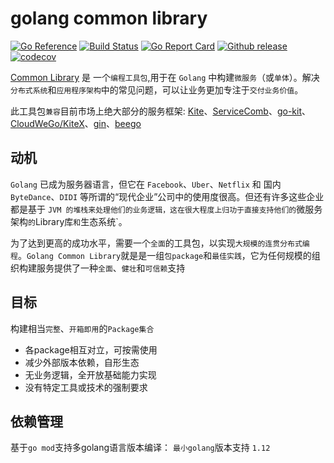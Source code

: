 # golang common library
[![Go Reference](https://pkg.go.dev/badge/github.com/kubeservice-stack/common.svg)](https://pkg.go.dev/github.com/kubeservice-stack/common) [![Build Status](https://github.com/kubeservice-stack/common/actions/workflows/go.yml/badge.svg)](https://github.com/kubeservice-stack/common/actions/workflows/go.yml) [![Go Report Card](https://goreportcard.com/badge/github.com/kubeservice-stack/common)](https://goreportcard.com/report/github.com/kubeservice-stack/common) [![Github release](https://img.shields.io/github/v/release/kubeservice-stack/common.svg)](https://github.com/kubeservice-stack/common/releases) [![codecov](https://codecov.io/github/kubeservice-stack/common/branch/main/graph/badge.svg?token=3AX3EHK96Q)](https://codecov.io/github/kubeservice-stack/common)

[Common Library](https://github.com/kubeservice-stack/common/) 是 一个`编程工具包`,用于在 `Golang` 中构建`微服务`（或`单体`）。解决`分布式系统`和`应用程序架构`中的常见问题，可以让业务更加专注于`交付业务价值`。

此工具包`兼容`目前市场上绝大部分的服务框架: [Kite](https://github.com/koding/kite)、[ServiceComb](https://github.com/go-chassis/go-chassis)、[go-kit](https://github.com/go-kit/kit)、[CloudWeGo/KiteX](https://github.com/cloudwego/kitex)、[gin](https://github.com/gin-gonic/gin)、[beego](https://github.com/beego/beego)

## 动机

`Golang` 已成为服务器语言，但它在 `Facebook`、`Uber`、`Netflix` 和 国内`ByteDance`、`DIDI` 等所谓的“现代企业”公司中的使用度很高。但还有许多这些企业都是基于 `JVM 的堆栈来处理他们的业务逻辑，这在很大程度上归功于直接支持他们的`微服务架构`的`Library库`和`生态系统`。

为了达到更高的成功水平，需要一个`全面`的工具包，以实现`大规模的连贯分布式编程`。`Golang Common Library`就是是一组`包package`和`最佳实践`，它为任何规模的组织构建服务提供了一种`全面`、`健壮`和`可信赖`支持

## 目标

构建相当`完整`、`开箱即用`的`Package集合`

- 各package相互对立，可按需使用
- 减少外部版本依赖，自形生态
- 无业务逻辑，全开放基础能力实现
- 没有特定工具或技术的强制要求

## 依赖管理

基于`go mod`支持多golang语言版本编译： `最小golang`版本支持 `1.12`
